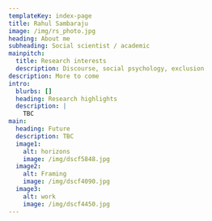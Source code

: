 ```yaml
---
templateKey: index-page
title: Rahul Sambaraju
image: /img/rs_photo.jpg
heading: About me
subheading: Social scientist / academic
mainpitch:
  title: Research interests
  description: Discourse, social psychology, exclusion
description: More to come
intro:
  blurbs: []
  heading: Research highlights
  description: |
    TBC
main:
  heading: Future
  description: TBC
  image1:
    alt: horizons
    image: /img/dscf5848.jpg
  image2:
    alt: Framing
    image: /img/dscf4090.jpg
  image3:
    alt: work
    image: /img/dscf4450.jpg
---
```

